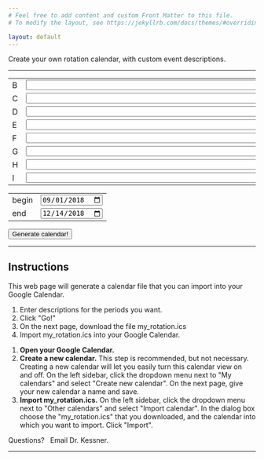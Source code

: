 ```yaml
---
# Feel free to add content and custom Front Matter to this file.
# To modify the layout, see https://jekyllrb.com/docs/themes/#overriding-theme-defaults

layout: default
---
```


Create your own rotation calendar, with custom event descriptions.  

<hr/>

<table>
<tr><td>B</td><td><input type="text" id="B" size="80%"></td></tr>
<tr><td>C</td><td><input type="text" id="C" size="80%"></td></tr>
<tr><td>D</td><td><input type="text" id="D" size="80%"></td></tr>
<tr><td>E</td><td><input type="text" id="E" size="80%"></td></tr>
<tr><td>F</td><td><input type="text" id="F" size="80%"></td></tr>
<tr><td>G</td><td><input type="text" id="G" size="80%"></td></tr>
<tr><td>H</td><td><input type="text" id="H" size="80%"></td></tr>
<tr><td>I</td><td><input type="text" id="I" size="80%"></td></tr>
</table>

<table>
<tr><td>begin</td><td><input type="date" name="begin" id="beginInput" value="2018-09-01"></td></tr>
<tr><td>end</td><td><input type="date" name="end" value="2018-12-14"></td></tr>
</table>

<input type="button" value="Generate calendar!" onclick="myFunction()">


<script>
            function myFunction() {window.alert("Hello, world!");}
</script>

<hr/>

<h2>Instructions</h2>

<p>
This web page will generate a calendar file that you can import into your
Google Calendar.
</p>


<ol>
    <li>Enter descriptions for the periods you want.</li>
    <li>Click "Go!"</li>
    <li>On the next page, download the file my_rotation.ics</li>
    <li>Import my_rotation.ics into your Google Calendar.</li>
</ol>


<ol>
    <li><b>Open your Google Calendar.</b></li>
    <li><b>Create a new calendar.</b>
        This step is recommended, but not necessary.  Creating a new
        calendar will let you easily turn this calendar view on and off.
        On the left sidebar, click the dropdown menu next to "My calendars"
        and select "Create new calendar".  On the next page, give your new
        calendar a name and save.
    </li>
    <li><b>Import my_rotation.ics.</b>
        On the left sidebar, click the dropdown menu next to "Other
        calendars" and select "Import calendar".  In the dialog box choose
        the "my_rotation.ics" that you downloaded, and the calendar into
        which you want to import.  Click "Import".
    </li>
</ol>

Questions?  &nbsp; Email Dr. Kessner.

<hr/>


